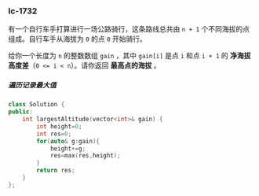 ### lc-1732

有一个自行车手打算进行一场公路骑行，这条路线总共由 `n + 1` 个不同海拔的点组成。自行车手从海拔为 `0` 的点 `0` 开始骑行。

给你一个长度为 `n` 的整数数组 `gain` ，其中 `gain[i]` 是点 `i` 和点 `i + 1` 的 **净海拔高度差**（`0 <= i < n`）。请你返回 **最高点的海拔** 。



##### 遍历记录最大值

```c++
class Solution {
public:
    int largestAltitude(vector<int>& gain) {
        int height=0;
        int res=0;
        for(auto& g:gain){
            height+=g;
            res=max(res,height);
        }
        return res;
    }
};
```

